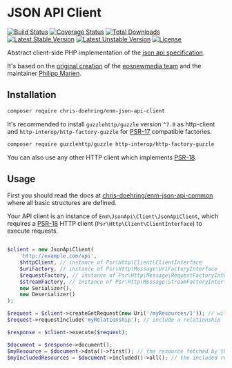 JSON API Client
===============
[![Build Status](https://travis-ci.org/chris-doehring/ENM-JSON-API-Client.svg?branch=master)](https://travis-ci.org/chris-doehring/ENM-JSON-API-Client)
[![Coverage Status](https://coveralls.io/repos/github/chris-doehring/ENM-JSON-API-Client/badge.svg?branch=master)](https://coveralls.io/github/chris-doehring/ENM-JSON-API-Client?branch=master)
[![Total Downloads](https://poser.pugx.org/chris-doehring/enm-json-api-client/downloads)](https://packagist.org/packages/chris-doehring/enm-json-api-client)
[![Latest Stable Version](https://poser.pugx.org/chris-doehring/enm-json-api-client/v/stable)](https://packagist.org/packages/chris-doehring/enm-json-api-client)
[![Latest Unstable Version](https://poser.pugx.org/chris-doehring/enm-json-api-client/v/unstable.png)](https://packagist.org/packages/chris-doehring/enm-json-api-client)
[![License](https://poser.pugx.org/chris-doehring/enm-json-api-client/license)](https://packagist.org/packages/chris-doehring/enm-json-api-client)

Abstract client-side PHP implementation of the [json api specification](http://jsonapi.org/format/).

It's based on the [original creation](https://github.com/eosnewmedia/JSON-API-Client) of the [eosnewmedia team](https://github.com/eosnewmedia) and the maintainer [Philipp Marien](https://github.com/pmarien).

## Installation

```sh
composer require chris-doehring/enm-json-api-client
```

It's recommended to install `guzzlehttp/guzzle` version `^7.0` as http-client and `http-interop/http-factory-guzzle` for [PSR-17](https://www.php-fig.org/psr/psr-17/) compatible factories.

```sh
composer require guzzlehttp/guzzle http-interop/http-factory-guzzle
```

You can also use any other HTTP client which implements [PSR-18](https://www.php-fig.org/psr/psr-18/).

## Usage
First you should read the docs at [chris-doehring/enm-json-api-common](https://github.com/chris-doehring/ENM-JSON-API-Common/tree/5.x/docs) where all basic structures are defined.

Your API client is an instance of `Enm\JsonApi\Client\JsonApiClient`, which requires a [PSR-18](https://www.php-fig.org/psr/psr-18/) HTTP client (`Psr\Http\Client\ClientInterface`) to execute requests.

```php 

$client = new JsonApiClient(
    'http://example.com/api',
    $httpClient, // instance of Psr\Http\Client\ClientInterface
    $uriFactory, // instance of Psr\Http\Message\UriFactoryInterface
    $requestFactory, // instance of Psr\Http\Message\RequestFactoryInterface
    $streamFactory, // instance of Psr\Http\Message\StreamFactoryInterface
    new Serializer(),
    new Deserializer()
);

$request = $client->createGetRequest(new Uri('/myResources/1')); // will fetch the resource at http://example.com/api/myResources/1
$request->requestInclude('myRelationship'); // include a relationship

$response = $client->execute($request);

$document = $response->document();
$myResource = $document->data()->first(); // the resource fetched by this request
$myIncludedResources = $document->included()->all(); // the included resources fetched with the include parameter

```
